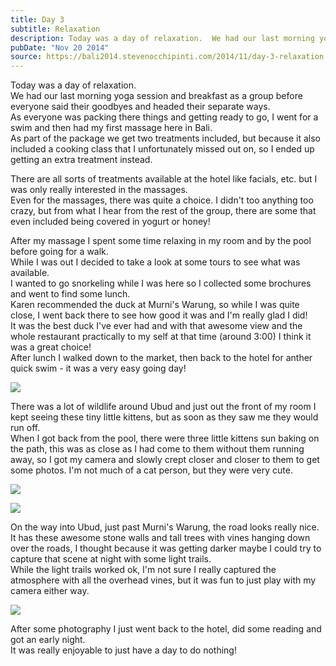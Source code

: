 ```yaml
---
title: Day 3
subtitle: Relaxation
description: Today was a day of relaxation.  We had our last morning yoga session and breakfast as a group before everyone said their goodbyes and headed...
pubDate: "Nov 20 2014"
source: https://bali2014.stevenocchipinti.com/2014/11/day-3-relaxation.html
---
```


Today was a day of relaxation.  
We had our last morning yoga session and breakfast as a group before everyone said their goodbyes and headed their separate ways.  
As everyone was packing there things and getting ready to go, I went for a swim and then had my first massage here in Bali.  
As part of the package we get two treatments included, but because it also included a cooking class that I unfortunately missed out on, so I ended up getting an extra treatment instead.

There are all sorts of treatments available at the hotel like facials, etc. but I was only really interested in the massages.  
Even for the massages, there was quite a choice. I didn't too anything too crazy, but from what I hear from the rest of the group, there are some that even included being covered in yogurt or honey!

After my massage I spent some time relaxing in my room and by the pool before going for a walk.  
While I was out I decided to take a look at some tours to see what was available.  
I wanted to go snorkeling while I was here so I collected some brochures and went to find some lunch.  
Karen recommended the duck at Murni's Warung, so while I was quite close, I went back there to see how good it was and I'm really glad I did!  
It was the best duck I've ever had and with that awesome view and the whole restaurant practically to my self at that time (around 3:00) I think it was a great choice!  
After lunch I walked down to the market, then back to the hotel for anther quick swim - it was a very easy going day!

[![](https://4.bp.blogspot.com/-jnLP0MzOhqU/VHkcFwue6QI/AAAAAAAABl8/w6z30NDKzyA/s1600/20141120_160127.jpg)](https://4.bp.blogspot.com/-jnLP0MzOhqU/VHkcFwue6QI/AAAAAAAABl8/w6z30NDKzyA/s1600/20141120_160127.jpg)

There was a lot of wildlife around Ubud and just out the front of my room I kept seeing these tiny little kittens, but as soon as they saw me they would run off.  
When I got back from the pool, there were three little kittens sun baking on the path, this was as close as I had come to them without them running away, so I got my camera and slowly crept closer and closer to them to get some photos. I'm not much of a cat person, but they were very cute.

[![](https://4.bp.blogspot.com/-c7pEIi4xr9A/VHkdTymy34I/AAAAAAAABmE/UPDnc4TwqHo/s1600/DSC_1647.JPG)](https://4.bp.blogspot.com/-c7pEIi4xr9A/VHkdTymy34I/AAAAAAAABmE/UPDnc4TwqHo/s1600/DSC_1647.JPG)

[![](https://4.bp.blogspot.com/-5LXMLdyFUB8/VHkdVlaAAUI/AAAAAAAABmM/ThIG4FsnSUA/s1600/DSC_1673.JPG)](https://4.bp.blogspot.com/-5LXMLdyFUB8/VHkdVlaAAUI/AAAAAAAABmM/ThIG4FsnSUA/s1600/DSC_1673.JPG)

On the way into Ubud, just past Murni's Warung, the road looks really nice.  
It has these awesome stone walls and tall trees with vines hanging down over the roads, I thought because it was getting darker maybe I could try to capture that scene at night with some light trails.  
While the light trails worked ok, I'm not sure I really captured the atmosphere with all the overhead vines, but it was fun to just play with my camera either way.

[![](https://1.bp.blogspot.com/-YG0UvgyjZEg/VHkgWxfvBEI/AAAAAAAABmY/GPAGFlWKgHE/s1600/DSC_1702-2.jpg)](https://1.bp.blogspot.com/-YG0UvgyjZEg/VHkgWxfvBEI/AAAAAAAABmY/GPAGFlWKgHE/s1600/DSC_1702-2.jpg)

After some photography I just went back to the hotel, did some reading and got an early night.  
It was really enjoyable to just have a day to do nothing!

